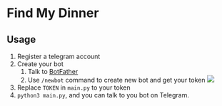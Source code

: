 # Find My Dinner
## Usage
1. Register a telegram account
2. Create your bot
   1. Talk to [BotFather](https://t.me/botfather)
   2. Use ```/newbot``` command to create new bot and get your token
   ![](https://i.imgur.com/jTyxNQ2.png)
3. Replace ```TOKEN``` in ```main.py``` to your token
4. ```python3 main.py```, and you can talk to you bot on Telegram.


